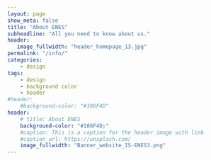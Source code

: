 ```yaml
---
layout: page
show_meta: false
title: "About ENES"
subheadline: "All you need to know about us."
header:
   image_fullwidth: "header_homepage_13.jpg"
permalink: "/info/"
categories:
    - design
tags:
    - design
    - background color
    - header
#header:
    #background-color: "#186F4D"
header:
    # title: About ENES
    background-color: "#186F4D;"
    #caption: This is a caption for the header image with link
    #caption_url: https://unsplash.com/
    image_fullwidth: "Banner_website_IS-ENES3.png"
---
```


